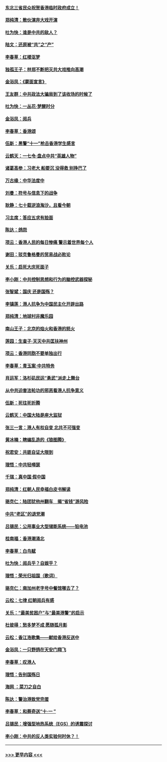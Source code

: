 #### [东北三省民众祝贺香港临时政府成立！](../pages/nsc993/n11571215.md?t=10062144) 
#### [郑纯清：散伙演弃大戏开演](../pages/nsc993/n11570826.md?t=10062144) 
#### [吐为快：谁是中共的敌人？](../pages/nsc993/n11570817.md?t=10062144) 
#### [陆文：还原被“共”之“产”](../pages/nsc993/n11570798.md?t=10062144) 
#### [李春草：红楼沤梦](../pages/nsc993/n11569673.md?t=10062144) 
#### [独孤王子：林郑不断把灭共大戏推向高潮](../pages/nsc993/n11569381.md?t=10062144) 
#### [金浴凤：《蒙面宣言》](../pages/nsc993/n11569368.md?t=10062144) 
#### [王友群：中共政法大骗局到了该收场的时候了](../pages/nsc993/n11568940.md?t=10062144) 
#### [吐为快：一丛花‧梦醒时分](../pages/nsc993/n11567491.md?t=10062144) 
#### [金浴凤：阅兵](../pages/nsc993/n11567454.md?t=10062144) 
#### [李春草：香港颂](../pages/nsc993/n11567444.md?t=10062144) 
#### [伍新：黑警“十一”枪击香港学生感言](../pages/nsc993/n11567426.md?t=10062144) 
#### [云鹤天：一七令‧盘点中共“英雄人物”](../pages/nsc993/n11567091.md?t=10062144) 
#### [诸葛高参：习老大 船要沉 没得救 别挣巴了](../pages/nsc993/n11566976.md?t=10062144) 
#### [万古缘：中华法度中](../pages/nsc993/n11566726.md?t=10062144) 
#### [刘曼：符号与信息下的战争](../pages/nsc993/n11564655.md?t=10062144) 
#### [耿静：七十载逆浪淘沙，且看今朝](../pages/nsc993/n11564520.md?t=10062144) 
#### [习主席：答应五求有脸面](../pages/nsc993/n11563953.md?t=10062144) 
#### [陈达：鸽怨](../pages/nsc993/n11561879.md?t=10062144) 
#### [项云：香港人民的每日惨痛  警示着世界每个人](../pages/nsc993/n11559273.md?t=10062144) 
#### [谢田：驳克鲁格曼的贸易战必败论](../pages/nsc993/n11555840.md?t=10062144) 
#### [关乐：启死大庆死面子](../pages/nsc993/n11556823.md?t=10062144) 
#### [李小刚：中共控制思想和行为的脑控武器探秘](../pages/nsc993/n11556776.md?t=10062144) 
#### [张智斌：国庆  还是国殇？](../pages/nsc993/n11556617.md?t=10062144) 
#### [李镇莲：港人抗争为中国民主化开辟出路](../pages/nsc993/n11556570.md?t=10062144) 
#### [郑纯清：地球村非魔乐园](../pages/nsc993/n11555415.md?t=10062144) 
#### [南山王子：北京的焰火和香港的怒火](../pages/nsc993/n11555318.md?t=10062144) 
#### [莲园：生查子·天灭中共匡扶神州](../pages/nsc993/n11555302.md?t=10062144) 
#### [项云：香港同胞不要单独出行](../pages/nsc993/n11555276.md?t=10062144) 
#### [李春草：青玉案‧中共特务](../pages/nsc993/n11552356.md?t=10062144) 
#### [肖运军：洛杉矶民运“勇武”派走上舞台](../pages/nsc993/n11551595.md?t=10062144) 
#### [从中共迫害法轮功的邪恶看港人抗争意义](../pages/nsc993/n11540858.md?t=10062144) 
#### [伍新：死往死折腾](../pages/nsc993/n11550174.md?t=10062144) 
#### [云鹤天：中国大陆是座大监狱](../pages/nsc993/n11550155.md?t=10062144) 
#### [张三一言：港人有权自变 北共不可强变](../pages/nsc993/n11550132.md?t=10062144) 
#### [黄冰楠：瞎编乱造的《狼图腾》](../pages/nsc993/n11550082.md?t=10062144) 
#### [祝君安：共匪自证大限到](../pages/nsc993/n11550041.md?t=10062144) 
#### [理悟：中共轻嘚瑟](../pages/nsc993/n11547978.md?t=10062144) 
#### [千瑞：真中国 假中国](../pages/nsc993/n11547865.md?t=10062144) 
#### [郑纯清：红朝人民幸福白皮书解读](../pages/nsc993/n11547499.md?t=10062144) 
#### [骆克仁：陆团犹他州翻车　揭“省钱”游风险](../pages/nsc993/n11546977.md?t=10062144) 
#### [中共“老区”的退党潮](../pages/nsc993/n11545995.md?t=10062144) 
#### [吕锡民：公用事业大型储能系统——铅电池](../pages/nsc993/n11545701.md?t=10062144) 
#### [桂南福：香港潮涌北](../pages/nsc993/n11545682.md?t=10062144) 
#### [李春草：白鸟赋](../pages/nsc993/n11545663.md?t=10062144) 
#### [吐为快：阅兵乎？自娱乎？](../pages/nsc993/n11545625.md?t=10062144) 
#### [理悟：荣光归祖国（歌词）](../pages/nsc993/n11545616.md?t=10062144) 
#### [骆克仁：南加州老字号中餐馆哪去了？](../pages/nsc993/n11545120.md?t=10062144) 
#### [云松：七律 红朝阅兵有感](../pages/nsc993/n11542394.md?t=10062144) 
#### [关乐：“最美贫困户”与“最美港警”的启示](../pages/nsc993/n11542252.md?t=10062144) 
#### [杜彼得：愁多梦不成 愿随孤月影](../pages/nsc993/n11540296.md?t=10062144) 
#### [云松：香江浩歌集——献给香港反送中](../pages/nsc993/n11540149.md?t=10062144) 
#### [金浴凤：一只野鸽在天安门翔飞](../pages/nsc993/n11540280.md?t=10062144) 
#### [李春草：叹港人](../pages/nsc993/n11540119.md?t=10062144) 
#### [理悟：告别国殇日](../pages/nsc993/n11539610.md?t=10062144) 
#### [海网 ：菜刀之自白](../pages/nsc993/n11539597.md?t=10062144) 
#### [陈达：警治港致党完蛋](../pages/nsc993/n11538127.md?t=10062144) 
#### [李春草：和蔡奇送“十·一 ”](../pages/nsc993/n11537810.md?t=10062144) 
#### [吕锡民：增强型地热系统（EGS）的诱震探讨](../pages/nsc993/n11537765.md?t=10062144) 
#### [李小刚：中共的反人类实验何时休？！](../pages/nsc993/n11537669.md?t=10062144) 

----
#### [ >>> 更早内容 <<< ](../indexes/nsc993-earlier.md)
